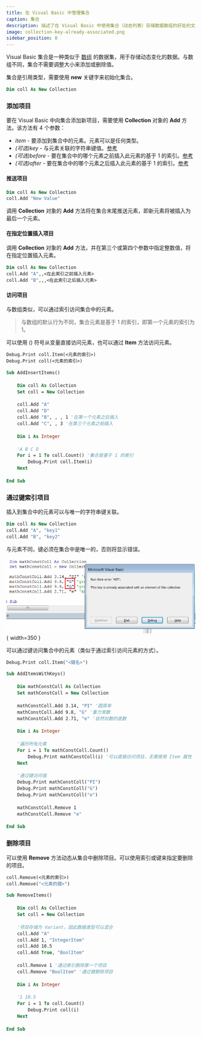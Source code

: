 ```yaml
---
title: 在 Visual Basic 中管理集合
caption: 集合
description: 描述了在 Visual Basic 中使用集合（动态列表）存储数据数组的好处的文章
image: collection-key-already-associated.png
sidebar_position: 0
---
```

Visual Basic 集合是一种类似于 [数组](/docs/codestack/visual-basic/data-sets/array) 的数据集，用于存储动态变化的数据。与数组不同，集合不需要调整大小来添加或删除值。

集合是引用类型，需要使用 **new** 关键字来初始化集合。

~~~ vb
Dim coll As New Collection
~~~

### 添加项目

要在 Visual Basic 中向集合添加新项目，需要使用 **Collection** 对象的 **Add** 方法。该方法有 4 个参数：

* *item* - 要添加到集合中的元素。元素可以是任何类型。
* *(可选)key* - 与元素关联的字符串键值。[参考](#通过键索引项目)
* *(可选)before* - 要在集合中的哪个元素之前插入此元素的基于 1 的索引。[参考](#在指定位置插入项目)
* *(可选)after* - 要在集合中的哪个元素之后插入此元素的基于 1 的索引。[参考](#在指定位置插入项目)

#### 推送项目

~~~ vb
Dim coll As New Collection
coll.Add "New Value"
~~~

调用 **Collection** 对象的 **Add** 方法将在集合末尾推送元素，即新元素将被插入为最后一个元素。

#### 在指定位置插入项目

调用 **Collection** 对象的 **Add** 方法，并在第三个或第四个参数中指定整数值，将在指定位置插入元素。

~~~ vb
Dim coll As New Collection
coll.Add "A",,<在此索引之前插入元素>
coll.Add "B",,,<在此索引之后插入元素>
~~~

#### 访问项目

与数组类似，可以通过索引访问集合中的元素。

> 与数组的默认行为不同，集合元素是基于 1 的索引，即第一个元素的索引为 1。

可以使用 () 符号从变量直接访问元素，也可以通过 **Item** 方法访问元素。

~~~ vb
Debug.Print coll.Item(<元素的索引>)
Debug.Print coll(<元素的索引>)
~~~

~~~ vb
Sub AddInsertItems()

    Dim coll As Collection
    Set coll = New Collection
    
    coll.Add "A"
    coll.Add "D"
    coll.Add "B", , , 1 '在第一个元素之后插入
    coll.Add "C", , 3 '在第三个元素之前插入
    
    Dim i As Integer
    
    'A B C D
    For i = 1 To coll.Count() '集合是基于 1 的索引
        Debug.Print coll.Item(i)
    Next
    
End Sub
~~~



### 通过键索引项目

插入到集合中的元素可以与唯一的字符串键关联。

~~~ vb
Dim coll As New Collection
coll.Add "A", "key1"
coll.Add "B", "key2"
~~~

与元素不同，键必须在集合中是唯一的，否则将显示错误。

![运行时错误 '457'：该键已与此集合的元素关联](collection-key-already-associated.png){ width=350 }

可以通过键访问集合中的元素（类似于通过索引访问元素的方式）。

~~~ vb
Debug.Print coll.Item("<键名>")
~~~

~~~ vb
Sub AddItemsWithKeys()

    Dim mathConstColl As Collection
    Set mathConstColl = New Collection
    
    mathConstColl.Add 3.14, "PI" '圆周率
    mathConstColl.Add 9.8, "G" '重力常数
    mathConstColl.Add 2.71, "e" '自然对数的底数
    
    Dim i As Integer
    
    '遍历所有元素
    For i = 1 To mathConstColl.Count()
        Debug.Print mathConstColl(i) '可以直接访问项目，无需使用 Item 属性
    Next
    
    '通过键访问值
    Debug.Print mathConstColl("PI")
    Debug.Print mathConstColl("G")
    Debug.Print mathConstColl("e")
    
    mathConstColl.Remove 1
    mathConstColl.Remove "e"

End Sub
~~~



### 删除项目

可以使用 **Remove** 方法动态从集合中删除项目。可以使用索引或键来指定要删除的项目。

~~~ vb
coll.Remove(<元素的索引>)
coll.Remove("<元素的键>")
~~~

~~~ vb
Sub RemoveItems()
    
    Dim coll As Collection
    Set coll = New Collection
    
    '项目存储为 Variant，因此数据类型可以混合
    coll.Add "A"
    coll.Add 1, "IntegerItem"
    coll.Add 10.5
    coll.Add True, "BoolItem"
    
    coll.Remove 1 '通过索引删除第一个项目
    coll.Remove "BoolItem" '通过键删除项目
    
    Dim i As Integer
    
    '1 10.5
    For i = 1 To coll.Count()
        Debug.Print coll(i)
    Next
    
End Sub
~~~



